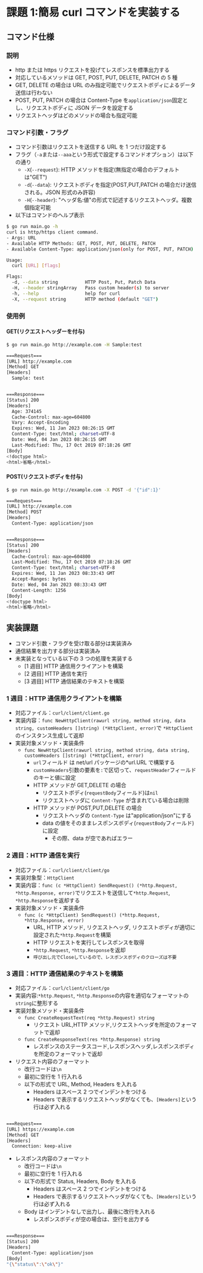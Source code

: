 # 課題 1:簡易 curl コマンドを実装する

## コマンド仕様

### 説明

- http または https リクエストを投げてレスポンスを標準出力する
- 対応しているメソッドは GET, POST, PUT, DELETE, PATCH の 5 種
- GET, DELETE の場合は URL のみ指定可能でリクエストボディによるデータ送信は行わない
- POST, PUT, PATCH の場合は Content-Type を`application/json`固定とし、リクエストボディに JSON データを設定する
- リクエストヘッダはどのメソッドの場合も指定可能

### コマンド引数・フラグ

- コマンド引数はリクエストを送信する URL を 1 つだけ設定する
- フラグ（`-a`または`--aaa`という形式で設定するコマンドオプション）は以下の通り
  - `-X`(`--request`): HTTP メソッドを指定(無指定の場合のデフォルトは"GET")
  - `-d`(`--data`): リクエストボディを指定(POST,PUT,PATCH の場合だけ送信される。JSON 形式のみ許容)
  - `-H`(`--header`): "ヘッダ名:値"の形式で記述するリクエストヘッダ。複数個指定可能
- 以下はコマンドのヘルプ表示

```bash
$ go run main.go -h
curl is http/https client command.
- Args: URL
- Available HTTP Methods: GET, POST, PUT, DELETE, PATCH
- Available Content-Type: application/json(only for POST, PUT, PATCH)

Usage:
  curl [URL] [flags]

Flags:
  -d, --data string          HTTP Post, Put, Patch Data
  -H, --header stringArray   Pass custom header(s) to server
  -h, --help                 help for curl
  -X, --request string       HTTP method (default "GET")
```

### 使用例

#### GET(リクエストヘッダーを付与)

```bash
$ go run main.go http://example.com -H Sample:test

===Request===
[URL] http://example.com
[Method] GET
[Headers]
  Sample: test


===Response===
[Status] 200
[Headers]
  Age: 374145
  Cache-Control: max-age=604800
  Vary: Accept-Encoding
  Expires: Wed, 11 Jan 2023 08:26:15 GMT
  Content-Type: text/html; charset=UTF-8
  Date: Wed, 04 Jan 2023 08:26:15 GMT
  Last-Modified: Thu, 17 Oct 2019 07:18:26 GMT
[Body]
<!doctype html>
<html>省略</html>
```

#### POST(リクエストボディを付与)

```bash
$ go run main.go http://example.com -X POST -d '{"id":1}'

===Request===
[URL] http://example.com
[Method] POST
[Headers]
  Content-Type: application/json


===Response===
[Status] 200
[Headers]
  Cache-Control: max-age=604800
  Last-Modified: Thu, 17 Oct 2019 07:18:26 GMT
  Content-Type: text/html; charset=UTF-8
  Expires: Wed, 11 Jan 2023 08:33:43 GMT
  Accept-Ranges: bytes
  Date: Wed, 04 Jan 2023 08:33:43 GMT
  Content-Length: 1256
[Body]
<!doctype html>
<html>省略</html>
```

## 実装課題

- コマンド引数・フラグを受け取る部分は実装済み
- 通信結果を出力する部分は実装済み
- 未実装となっている以下の 3 つの処理を実装する
  - [1 週目] HTTP 通信用クライアントを構築
  - [2 週目] HTTP 通信を実行
  - [3 週目] HTTP 通信結果のテキストを構築

### 1 週目：HTTP 通信用クライアントを構築

- 対応ファイル：`curl/client/client.go`
- 実装内容：`func NewHttpClient(rawurl string, method string, data string, customHeaders []string) (*HttpClient, error)`で `*HttpClient`のインスタンス生成して返却
- 実装対象メソッド・実装条件
  - `func NewHttpClient(rawurl string, method string, data string, customHeaders []string) (*HttpClient, error)`
    - `url`フィールド は net/url パッケージの\*url.URL で構築する
    - `customHeaders`引数の要素を`:`で区切って、`requestHeader`フィールドのキーと値に設定
    - HTTP メソッドが GET,DELETE の場合
      - リクエストボディ(`requestBody`フィールド)は`nil`
      - リクエストヘッダに `Content-Type` が含まれている場合は削除
    - HTTP メソッドが POST,PUT,DELETE の場合
      - リクエストヘッダの `Content-Type` は"application/json"にする
      - data の値をそのままレスポンスボディ(`requestBody`フィールド)に設定
        - その際、data が空であればエラー

### 2 週目：HTTP 通信を実行

- 対応ファイル：`curl/client/client/go`
- 実装対象型：`HttpClient`
- 実装内容：`func (c *HttpClient) SendRequest() (*http.Request, *http.Response, error)`でリクエストを送信して`*http.Request`, `*http.Response`を返却する
- 実装対象メソッド・実装条件
  - `func (c *HttpClient) SendRequest() (*http.Request, *http.Response, error)`
    - URL, HTTP メソッド, リクエストヘッダ, リクエストボディが適切に設定された`*http.Request`を構築
    - HTTP リクエストを実行してレスポンスを取得
    - `*http.Request`, `*http.Response`を返却
    - `呼び出し元でCloseしているので、レスポンスボディのクローズは不要`

### 3 週目：HTTP 通信結果のテキストを構築

- 対応ファイル：`curl/client/client/go`
- 実装内容:`*http.Request`, `*http.Response`の内容を適切なフォーマットの`string`に整形する
- 実装対象メソッド・実装条件
  - `func CreateRequestText(req *http.Request) string`
    - リクエスト URL,HTTP メソッド,リクエストヘッダを所定のフォーマットで返却
  - `func CreateResponseText(res *http.Response) string`
    - レスポンスのステータスコード,レスポンスヘッダ,レスポンスボディを所定のフォーマットで返却
- リクエスト内容のフォーマット
  - 改行コードは`\n`
  - 最初に空行を 1 行入れる
  - 以下の形式で URL, Method, Headers を入れる
    - Headers はスペース 2 つでインデントをつける
    - Headers で表示するリクエストヘッダがなくても、`[Headers]`という行は必ず入れる

```bash

===Request===
[URL] https://example.com
[Method] GET
[Headers]
  Connection: keep-alive
```

- レスポンス内容のフォーマット
  - 改行コードは`\n`
  - 最初に空行を 1 行入れる
  - 以下の形式で Status, Headers, Body を入れる
    - Headers はスペース 2 つでインデントをつける
    - Headers で表示するリクエストヘッダがなくても、`[Headers]`という行は必ず入れる
  - Body はインデントなしで出力し、最後に改行を入れる
    - レスポンスボディが空の場合は、空行を出力する

```bash

===Response===
[Status] 200
[Headers]
  Content-Type: application/json
[Body]
"{\"status\":\"ok\"}"
```
